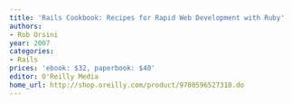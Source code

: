 ```yaml
---
title: 'Rails Cookbook: Recipes for Rapid Web Development with Ruby'
authors:
- Rob Orsini
year: 2007
categories:
- Rails
prices: 'ebook: $32, paperbook: $40'
editor: O'Reilly Media
home_url: http://shop.oreilly.com/product/9780596527310.do
---
```

